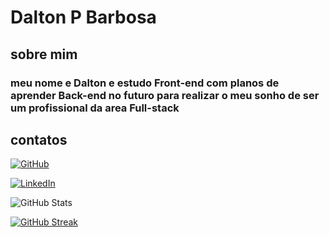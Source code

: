 # Dalton P Barbosa

## sobre mim

### meu nome e Dalton e estudo Front-end com planos de aprender Back-end no futuro para realizar o meu sonho de ser um profissional da area Full-stack 

## contatos

[![GitHub](https://img.shields.io/badge/GitHub-100000?style=for-the-badge&logo=github&logoColor=white)](https://github.com/RyuujinTechh)

[![LinkedIn](https://img.shields.io/badge/LinkedIn-0077B5?style=for-the-badge&logo=linkedin&logoColor=white)](https://www.linkedin.com/in/dalton-barbosa-a2a582305/)



![GitHub Stats](https://github-readme-stats.vercel.app/api?username=RyuujinTechh&theme=transparent&bg_color=000&border_color=30A3DC&show_icons=true&icon_color=30A3DC&title_color=E94D5F&text_color=FFF)

[![GitHub Streak](https://streak-stats.demolab.com/?user=RyuujinTechh&theme=bear&background=000&border=30A3DC&dates=FFF)](https://git.io/streak-stats)